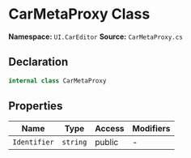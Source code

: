 # CarMetaProxy Class

**Namespace:** `UI.CarEditor`
**Source:** `CarMetaProxy.cs`

## Declaration

```csharp
internal class CarMetaProxy
```

## Properties

| Name | Type | Access | Modifiers |
|------|------|--------|-----------|
| `Identifier` | `string` | public | - |

